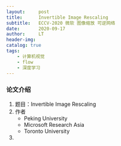 ```yaml
---
layout:     post
title:      Invertible Image Rescaling
subtitle:   ECCV-2020 微软 图像缩放 可逆网络
date:       2020-09-17
author:     LT
header-img: 
catalog: true
tags:
    - 计算机视觉
    - flow
    - 深度学习
---
```


### 论文介绍
1. 题目：Invertible Image Rescaling
2. 作者
    - Peking University
    - Microsoft Research Asia
    - Toronto University
3.     